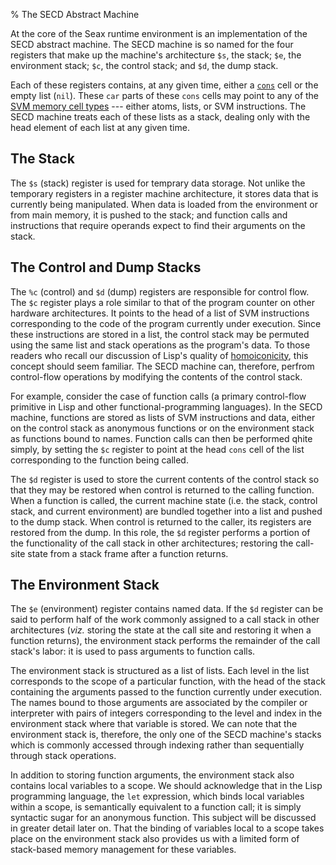 % The SECD Abstract Machine

At the core of the Seax runtime environment is an implementation of the SECD abstract machine. The SECD machine is so named for the four registers that make up the machine's architecture `$s`, the stack; `$e`, the environment stack; `$c`, the control stack; and `$d`, the dump stack. 

Each of these registers contains, at any given time, either a [`cons`](/cons-list.md) cell or the empty list (`nil`). These `car` parts of these `cons` cells may point to any of the [SVM memory cell types](svm.html#svm-primitive-data-types) --- either atoms, lists, or SVM instructions. The SECD machine treats each of these lists as a stack, dealing only with the head element of each list at any given time.

## The Stack

The `$s` (stack) register is used for temprary data storage. Not unlike the temporary registers in a register machine architecture, it stores data that is currently being manipulated. When data is loaded from the environment or from main memory, it is pushed to the stack; and function calls and instructions that require operands expect to find their arguments on the stack.

## The Control and Dump Stacks

The `%c` (control) and `$d` (dump) registers are responsible for control flow. The `$c` register plays a role similar to that of the program counter on other hardware architectures. It points to the head of a list of SVM instructions corresponding to the code of the program currently under execution. Since these instructions are stored in a list, the control stack may be permuted using the same list and stack operations as the program's data. To those readers who recall our discussion of Lisp's quality of [homoiconicity](why-lisp.html#homoiconicity), this concept should seem familiar. The SECD machine can, therefore, perfrom control-flow operations by modifying the contents of the control stack. 

For example, consider the case of function calls (a primary control-flow primitive in Lisp and other functional-programming languages). In the SECD machine, functions are stored as lists of SVM instructions and data, either on the control stack as anonymous functions or on the environment stack as functions bound to names. Function calls can then be performed qhite simply, by setting the `$c` register to point at the head `cons` cell of the list corresponding to the function being called. 

The `$d` register is used to store the current contents of the control stack so that they may be restored when control is returned to the calling function. When a function is called, the current machine state (i.e. the stack, control stack, and current environment) are bundled together into a list and pushed to the dump stack. When control is returned to the caller, its registers are restored from the dump. In this role, the `$d` register performs a portion of the functionality of the call stack in other architectures; restoring the call-site state from a stack frame after a function returns.

## The Environment Stack

The `$e` (environment) register contains named data. If the `$d` register can be said to perform half of the work commonly assigned to a call stack in other architectures (_viz._ storing the state at the call site and restoring it when a function returns), the environment stack performs the remainder of the call stack's labor: it is used to pass arguments to function calls.

The environment stack is structured as a list of lists. Each level in the list corresponds to the scope of a particular function, with the head of the stack containing the arguments passed to the function currently under execution. The names bound to those arguments are associated by the compiler or interpreter with pairs of integers corresponding to the level and index in the environment stack where that variable is stored. We can note that the environment stack is, therefore, the only one of the SECD machine's stacks which is commonly accessed through indexing rather than sequentially through stack operations.

In addition to storing function arguments, the environment stack also contains local variables to a scope. We should acknowledge that in the Lisp programming language, the `let` expression, which binds local variables within a scope, is semantically equivalent to a function call; it is simply syntactic sugar for an anonymous function. This subject will be discussed in greater detail later on. That the binding of variables local to a scope takes place on the environment stack also provides us with a limited form of stack-based memory management for these variables.
